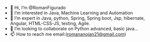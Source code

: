 - 👋 Hi, I’m @RomanFigurado
- 👀 I’m interested in Java, Machine Learning and Automation
- 🌱 I’m expert in Java, python, Spring, Spring boot, Jsp, hibernate, Angular, HTML-CSS-JS, testing, Agile.
- 💞️ I’m looking to collaborate on Python advanced, basic java...
- 📫 How to reach me email:(romananojan21@gmail.com)

<!---
RomanFigurado/RomanFigurado is a ✨ special ✨ repository because its `README.md` (this file) appears on your GitHub profile.
You can click the Preview link to take a look at your changes.
--->
